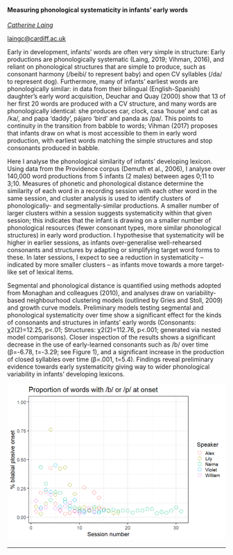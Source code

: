 #### Measuring phonological systematicity in infants’ early words

[*Catherine Laing*](./authors)

laingc@cardiff.ac.uk

Early in development, infants’ words are often very simple in structure: Early productions are phonologically systematic (Laing, 2019; Vihman, 2016), and reliant on phonological structures that are simple to produce, such as consonant harmony (/beibi/ to represent baby) and open CV syllables (/da/ to represent dog). Furthermore, many of infants’ earliest words are phonologically similar: in data from their bilingual (English-Spanish) daughter’s early word acquisition, Deuchar and Quay (2000) show that 13 of her first 20 words are produced with a CV structure, and many words are phonologically identical: she produces car, clock, casa ‘house’ and cat as /ka/, and papa ‘daddy’, pájaro ‘bird’ and panda as /pa/. This points to continuity in the transition from babble to words; Vihman (2017) proposes that infants draw on what is most accessible to them in early word production, with earliest words matching the simple structures and stop consonants produced in babble. 



Here I analyse the phonological similarity of infants’ developing lexicon. Using data from the Providence corpus (Demuth et al., 2006), I analyse over 140,000 word productions from 5 infants (2 males) between ages 0;11 to 3;10. Measures of phonetic and phonological distance determine the similarity of each word in a recording session with each other word in the same session, and cluster analysis is used to identify clusters of phonologically- and segmentally-similar productions. A smaller number of larger clusters within a session suggests systematicity within that given session; this indicates that the infant is drawing on a smaller number of phonological resources (fewer consonant types, more similar phonological structures) in early word production. I hypothesise that systematicity will be higher in earlier sessions, as infants over-generalise well-rehearsed consonants and structures by adapting or simplifying target word forms to these. In later sessions, I expect to see a reduction in systematicity – indicated by more smaller clusters – as infants move towards a more target-like set of lexical items. 



Segmental and phonological distance is quantified using methods adopted from Monaghan and colleagues (2010), and analyses draw on variability-based neighbourhood clustering models (outlined by Gries and Stoll, 2009) and growth curve models. Preliminary models testing segmental and phonological systematicity over time show a significant effect for the kinds of consonants and structures in infants’ early words (Consonants: χ2(2)=12.25, p<.01; Structures: χ2(2)=112.76, p<.001; generated via nested model comparisons). Closer inspection of the results shows a significant decrease in the use of early-learned consonants such as /b/ over time (β=-6.78, t=-3.29; see Figure 1), and a significant increase in the production of closed syllables over time (β=.001, t=5.4). Findings reveal preliminary evidence towards early systematicity giving way to wider phonological variability in infants’ developing lexicons.

![Attachment](attachments/101-1.png)

---


